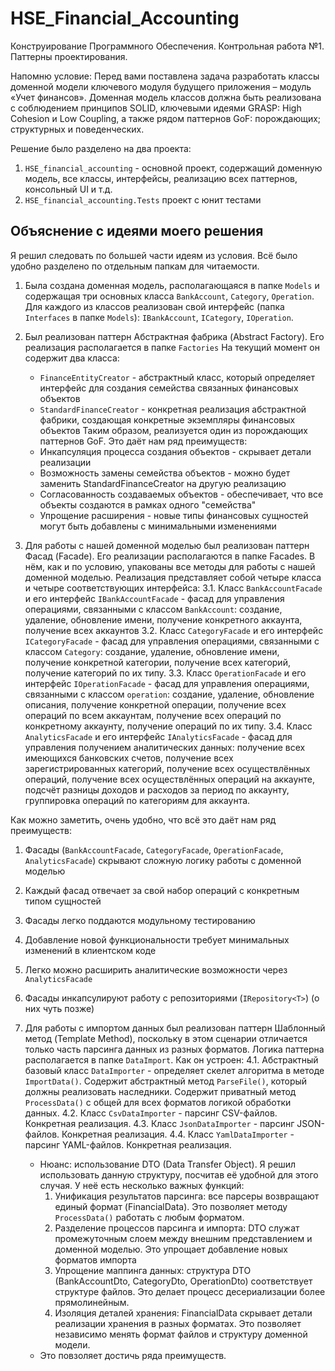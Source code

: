 ﻿# HSE_Financial_Accounting
Конструирование Программного Обеспечения. Контрольная работа №1. Паттерны проектирования. 

Напомню условие: Перед вами поставлена задача разработать классы доменной модели ключевого модуля будущего приложения – модуль «Учет финансов». Доменная модель классов должна быть реализована с соблюдением принципов SOLID, ключевыми идеями GRASP: High Cohesion и Low Coupling, а также рядом паттернов GoF: порождающих; структурных и поведенческих.

Решение было разделено на два проекта:

1. `HSE_financial_accounting` - основной проект, содержащий доменную модель, все классы, интерфейсы, реализацию всех паттернов, консольный UI и т.д.
2.  `HSE_financial_accounting.Tests` проект с юнит тестами
 
## Объяснение с идеями моего решения

Я решил следовать по большей части идеям из условия. Всё было удобно разделено по отдельным папкам для читаемости.
1. Была создана доменная модель, располагающаяся в папке `Models` и содержащая три основных класса `BankAccount`, `Category`, `Operation`. Для каждого из классов реализован свой интерфейс (папка `Interfaces` в папке `Models`): `IBankAccount`, `ICategory`, `IOperation`.
2. Был реализован паттерн Абстрактная фабрика (Abstract Factory). Его реализация располагается в папке `Factories` На текущий момент он содержит два класса:
   -  `FinanceEntityCreator` - абстрактный класс, который определяет интерфейс для создания семейства связанных финансовых объектов
   -   `StandardFinanceCreator` - конкретная реализация абстрактной фабрики, создающая конкретные экземпляры финансовых объектов
 Таким образом, реализуется один из порождающих паттернов GoF. Это даёт нам ряд преимуществ:
   - Инкапсуляция процесса создания объектов - скрывает детали реализации
   - Возможность замены семейства объектов - можно будет заменить StandardFinanceCreator на другую реализацию
   - Согласованность создаваемых объектов - обеспечивает, что все объекты создаются в рамках одного "семейства"
   - Упрощение расширения - новые типы финансовых сущностей могут быть добавлены с минимальными изменениями

3. Для работы с нашей доменной моделью был реализован паттерн Фасад (Facade). Его реализации располагаются в папке Facades. В нём, как и по условию, упакованы все методы для работы с нашей доменной моделью. Реализация представляет собой четыре класса и четыре соответствующих интерфейса:
   3.1. Класс `BankAccountFacade` и его интерфейс `IBankAccountFacade` - фасад для управления операциями, связанными с классом `BankAccount`: создание, удаление, обновление имени, получение конкретного аккаунта, получение всех аккаунтов
   3.2. Класс `CategoryFacade` и его интерфейс `ICategoryFacade` - фасад для управления операциями, связанными с классом `Category`: создание, удаление, обновление имени, получение конкретной категории, получение всех категорий, получение категорий по их типу.
   3.3. Класс `OperationFacade` и его интерфейс `IOperationFacade` - фасад для управления операциями, связанными с классом `operation`: создание, удаление, обновление описания, получение конкретной операции, получение всех операций по всем аккаунтам, получение всех операций по конкретному аккаунту, получение операций по их типу.
   3.4. Класс `AnalyticsFacade` и его интерфейс `IAnalyticsFacade` - фасад для управления получением аналитических данных: получение всех имеющихся банковских счетов, получение всех зарегистрированных категорий, получение всех осуществлённых операций, получение всех осуществлённых операций на аккаунте, подсчёт разницы доходов и расходов за период по аккаунту, группировка операций по категориям для аккаунта.

Как можно заметить, очень удобно, что всё это даёт нам ряд преимуществ:
 1. Фасады (`BankAccountFacade`, `CategoryFacade`, `OperationFacade`, `AnalyticsFacade`) скрывают сложную логику работы с доменной моделью
 2. Каждый фасад отвечает за свой набор операций с конкретным типом сущностей
 3. Фасады легко поддаются модульному тестированию
 4. Добавление новой функциональности требует минимальных изменений в клиентском коде
 5. Легко можно расширить аналитические возможности через `AnalyticsFacade`
 6. Фасады инкапсулируют работу с репозиториями (`IRepository<T>`) (о них чуть позже)


4. Для работы с импортом данных был реализован паттерн Шаблонный метод (Template Method), поскольку в этом сценарии отличается только часть парсинга данных из разных форматов. Логика паттерна располагается в папке `DataImport`. Как он устроен:
   4.1. Абстрактный базовый класс `DataImporter` - определяет скелет алгоритма в методе `ImportData()`. Содержит абстрактный метод `ParseFile()`, который должны реализовать наследники. Содержит приватный метод `ProcessData()` с общей для всех форматов логикой обработки данных.
   4.2. Класс `CsvDataImporter` - парсинг CSV-файлов. Конкретная реализация.
   4.3. Класс `JsonDataImporter` - парсинг JSON-файлов. Конкретная реализация.
   4.4. Класс `YamlDataImporter` - парсинг YAML-файлов. Конкретная реализация.
   - Нюанс: использование DTO (Data Transfer Object). Я решил использовать данную структуру, посчитав её удобной для этого случая. У неё есть несколько важных функций:
     1. Унификация результатов парсинга: все парсеры возвращают единый формат (FinancialData). Это позволяет методу `ProcessData()` работать с любым форматом.
     2. Разделение процессов парсинга и импорта: DTO служат промежуточным слоем между внешним представлением и доменной моделью. Это упрощает добавление новых форматов импорта
     3. Упрощение маппинга данных: структура DTO (BankAccountDto, CategoryDto, OperationDto) соответствует структуре файлов. Это делает процесс десериализации более прямолинейным.
     4. Изоляция деталей хранения: FinancialData скрывает детали реализации хранения в разных форматах. Это позволяет независимо менять формат файлов и структуру доменной модели.
   - Это повзоляет достичь ряда преимуществ.
